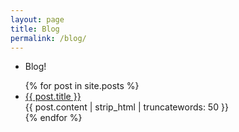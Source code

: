 ```yaml
---
layout: page
title: Blog
permalink: /blog/
---
```


* Blog!

<ul>
  {% for post in site.posts %}
    <li>
      <a href="{{ post.url }}">{{ post.title }}</a>
<br>
{{ post.content | strip_html | truncatewords: 50 }}
    </li>
  {% endfor %}
</ul>
